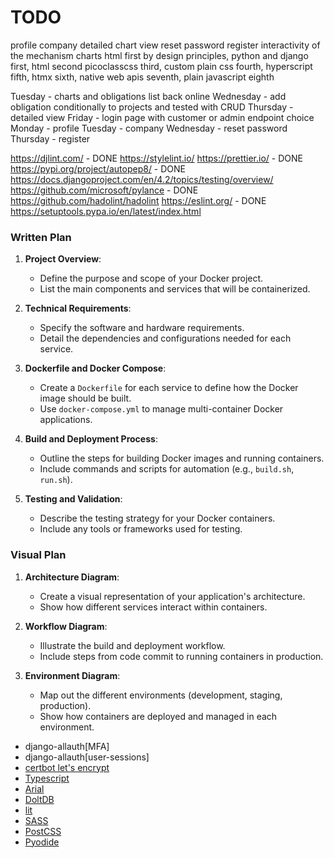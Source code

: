 # TODO


profile
company
detailed chart view
reset password
register
interactivity of the mechanism charts
html first by design principles, python and django first, html second picoclasscss third, custom plain css fourth, hyperscript fifth, htmx sixth, native web apis seventh, plain javascript eighth

Tuesday - charts and obligations list back online
Wednesday - add obligation conditionally to projects and tested with CRUD
Thursday - detailed view
Friday - login page with customer or admin endpoint choice
Monday - profile
Tuesday - company
Wednesday - reset password
Thursday - register

https://djlint.com/ - DONE
https://stylelint.io/
https://prettier.io/ - DONE
https://pypi.org/project/autopep8/ - DONE
https://docs.djangoproject.com/en/4.2/topics/testing/overview/
https://github.com/microsoft/pylance - DONE
https://github.com/hadolint/hadolint
https://eslint.org/ - DONE
https://setuptools.pypa.io/en/latest/index.html


### Written Plan

1. **Project Overview**:
   - Define the purpose and scope of your Docker project.
   - List the main components and services that will be containerized.

2. **Technical Requirements**:
   - Specify the software and hardware requirements.
   - Detail the dependencies and configurations needed for each service.

3. **Dockerfile and Docker Compose**:
   - Create a `Dockerfile` for each service to define how the Docker image should be built.
   - Use `docker-compose.yml` to manage multi-container Docker applications.

4. **Build and Deployment Process**:
   - Outline the steps for building Docker images and running containers.
   - Include commands and scripts for automation (e.g., `build.sh`, `run.sh`).

5. **Testing and Validation**:
   - Describe the testing strategy for your Docker containers.
   - Include any tools or frameworks used for testing.

### Visual Plan

1. **Architecture Diagram**:
   - Create a visual representation of your application's architecture.
   - Show how different services interact within containers.

2. **Workflow Diagram**:
   - Illustrate the build and deployment workflow.
   - Include steps from code commit to running containers in production.

3. **Environment Diagram**:
   - Map out the different environments (development, staging, production).
   - Show how containers are deployed and managed in each environment.


- django-allauth[MFA]
- django-allauth[user-sessions]
- [certbot let's encrypt](https://medium.com/@samson_sham/setup-lets-encrypt-https-server-fa54abff688)
- [Typescript](https://www.webdevtutor.net/blog/typescript-and-django)
- [Arial](https://learn.microsoft.com/en-us/typography/font-list/arial)
- [DoltDB](https://www.dolthub.com/blog/2024-01-31-dolt-django/)
- [lit](https://lit.dev)
- [SASS](https://sass-lang.com)
- [PostCSS](https://postcss.org)
- [Pyodide](https://pyodide.org/en/stable/index.html)

